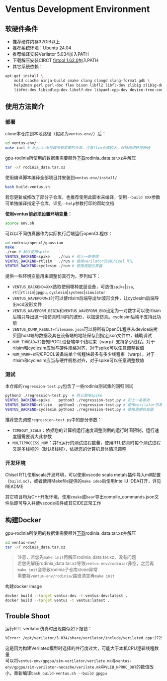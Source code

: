 # Ventus Development Environment

## 软硬件条件

* 推荐硬件内存32GiB以上
* 推荐系统环境：Ubuntu 24.04
* 推荐编译安装Verilator 5.034加入PATH
* 下载解压安装CIRCT [firtool 1.62.0](https://github.com/llvm/circt/releases/download/firtool-1.62.0/firrtl-bin-linux-x64.tar.gz)加入PATH
* 其它系统依赖：
```bash
apt-get install \
    mold ccache ninja-build cmake clang clangd clang-format gdb \
    help2man perl perl-doc flex bison libfl2 libfl-dev zlib1g zlib1g-dev libgoogle-perftools-dev numactl \
    libfmt-dev libspdlog-dev libelf-dev libyaml-cpp-dev device-tree-compiler bsdmainutils ruby default-jdk
```

## 使用方法简介

### 部署

clone本仓库到本地路径（假如为`ventus-env/`）后：
```bash
cd ventus-env/
make init # 从github拉取所有需要的仓库，注意llvm仓库较大，保持网络环境畅通
```

gpu-rodinia所使用的数据集需要额外[下载](https://cloud.tsinghua.edu.cn/d/ad60a4502fbb43daa45e/)rodinia_data.tar.xz并解压
```bash
tar -xf rodinia_data.tar.xz
```

使用编译脚本编译全部项目并安装到`ventus-env/install/`   
```bash
bash build-ventus.sh
```
若您更新或修改了部分子仓库，也推荐使用此脚本来编译，使用`--build XXX`参数可单独编译指定子仓库，详见`--help`参数打印的帮助文档

**使用ventus前必须设置环境变量：**
```bash
source env.sh
```

可以以不同仿真器作为实际执行后端运行openCL程序：
```bash
cd rodinia/opencl/gaussian
make
./run # 默认使用spike
VENTUS_BACKEND=spike    ./run # 和上一条等效
VENTUS_BACKEND=rtlsim   ./run # 使用verilator仿真Chisel RTL
VENTUS_BACKEND=cyclesim ./run # 使用周期仿真器
```

提供一些环境变量用来调整仿真行为，罗列如下：
* `VENTUS_BACKEND=XXX`选取使用哪种底层设备，可选值`spike`|`isa`, `rtl`|`rtlsim`|`gpgpu`, `cyclesim`|`systemc`|`simulator`
* `VENTUS_WAVEFORM=1`时可以使rtlsim后端导出fst波形文件，让cyclesim后端导出vcd波形文件
* `VENTUS_WAVEFORM_BEGIN`和`VENTUS_WAVEFORM_END`设定为一对数字可以使rtlsim后端只导出这一段仿真时间内的波形，以加速仿真。cyclesim后端不支持此功能
* `VENTUS_DUMP_RESULT=filename.json`可以将所有OpenCL程序从device端拷贝回host端的数据及其在设备端的地址保存到指定json文件中，辅助调试
* `NUM_THREAD=32`告知POCL设备端单个线程束（warp）支持多少线程。对于rtlsim和cyclesim应当与硬件规格对齐，对于spike可以任意调整数值
* `NUM_WARP=8`告知POCL设备端单个线程块最多有多少线程束（warp）。对于rtlsim和cyclesim应当与硬件规格对齐，对于spike可以任意调整数值

### 测试

本仓库的`regression-test.py`包含了一些rodinia测试集的回归测试
```bash
python3 ./regression-test.py  # 默认使用spike
VENTUS_BACKEND=spike    python3 ./regression-test.py # 和上一条等效
VENTUS_BACKEND=rtlsim   python3 ./regression-test.py # 使用verilator仿真Chisel RTL
VENTUS_BACKEND=cyclesim python3 ./regression-test.py # 使用周期仿真器
```

推荐您先调整`regression-test.py`中的部分参数：
* `TIMEOUT_SCALE`：依据您的计算机运行速度调整测例的运行时间限制，运行速度慢需要调大此参数
* `MULTIPROCESS_NUM`：并行运行的测试进程数量，使用RTL仿真时每个测试进程又是多线程的（默认8线程），依据您的计算机具体情况调整

### 开发环境

Chisel RTL使用scala开发环境，可以使用vscode scala metals插件导入mill配置（`build.sc`），或者使用Makefile提供的`make idea`后使用IntelliJ IDEA打开，详见README

其它项目均为C++开发环境，使用`cmake`或`bear`导出compile_commands.json文件后即可导入并使vscode插件或其它IDE正常工作

## 构建Docker

gpu-rodinia所使用的数据集需要额外[下载](https://cloud.tsinghua.edu.cn/d/ad60a4502fbb43daa45e/)rodinia_data.tar.xz并解压
```bash
cd ventus-env/
tar -xf rodinia_data.tar.xz
```

> 注意，若您先`make init`再解压rodinia_data.tar.xz，没有问题   
> 若您先解压rodinia_data.tar.xz导致`ventus-env/rodinia/`非空，之后再`make init`会导致rodinia子仓库clone异常   
> 需要将`ventus-env/rodinia/`路径清空再`make init`

构建docker image
```bash
docker build --target ventus-dev -t ventus-dev:latest .
docker build --target ventus -t ventus:latest .
```

## Trouble Shoot

运行RTL verilator仿真时出现类似如下报错：
```txt
%Error: /opt/verilator/5.034/share/verilator/include/verilated.cpp:2729: VerilatedContext has 8 threads but model 'Vdut' (instantiated as 'TOP') was Verilated with --threads 11.
```
这是因为构建Verilated模型时选择的并行度过大，可能大于本机CPU逻辑线程数量   
可以将`ventus-env/gpgpu/sim-verilator/verilate.mk`与`ventus-env/gpgpu/sim-verilator-nocache/verilate.mk`中`VLIB_NPROC_DUT`的数值改小，重新编译`bash build-ventus.sh --build gpgpu`
